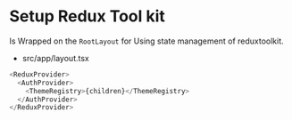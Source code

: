 # Setup Redux Tool kit

Is Wrapped on the `RootLayout` for Using state management of reduxtoolkit.

- src/app/layout.tsx

```ts
<ReduxProvider>
  <AuthProvider>
    <ThemeRegistry>{children}</ThemeRegistry>
  </AuthProvider>
</ReduxProvider>
```
